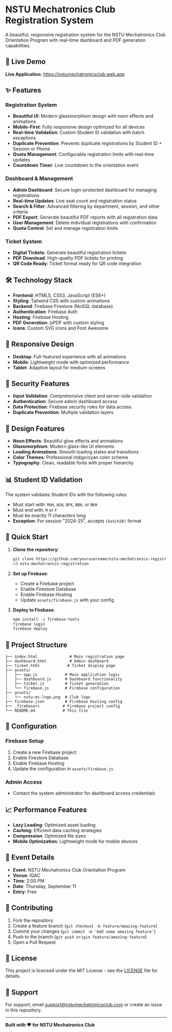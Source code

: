 # NSTU Mechatronics Club Registration System

A beautiful, responsive registration system for the NSTU Mechatronics Club Orientation Program with real-time dashboard and PDF generation capabilities.

## 🚀 Live Demo

**Live Application**: https://nstumechatronicsclub.web.app

## ✨ Features

### Registration System
- **Beautiful UI**: Modern glassmorphism design with neon effects and animations
- **Mobile-First**: Fully responsive design optimized for all devices
- **Real-time Validation**: Custom Student ID validation with batch exceptions
- **Duplicate Prevention**: Prevents duplicate registrations by Student ID + Session or Phone
- **Quota Management**: Configurable registration limits with real-time updates
- **Countdown Timer**: Live countdown to the orientation event

### Dashboard & Management
- **Admin Dashboard**: Secure login-protected dashboard for managing registrations
- **Real-time Updates**: Live seat count and registration status
- **Search & Filter**: Advanced filtering by department, session, and other criteria
- **PDF Export**: Generate beautiful PDF reports with all registration data
- **User Management**: Delete individual registrations with confirmation
- **Quota Control**: Set and manage registration limits

### Ticket System
- **Digital Tickets**: Generate beautiful registration tickets
- **PDF Download**: High-quality PDF tickets for printing
- **QR Code Ready**: Ticket format ready for QR code integration

## 🛠️ Technology Stack

- **Frontend**: HTML5, CSS3, JavaScript (ES6+)
- **Styling**: Tailwind CSS with custom animations
- **Backend**: Firebase Firestore (NoSQL database)
- **Authentication**: Firebase Auth
- **Hosting**: Firebase Hosting
- **PDF Generation**: jsPDF with custom styling
- **Icons**: Custom SVG icons and Font Awesome

## 📱 Responsive Design

- **Desktop**: Full-featured experience with all animations
- **Mobile**: Lightweight mode with optimized performance
- **Tablet**: Adaptive layout for medium screens

## 🔐 Security Features

- **Input Validation**: Comprehensive client and server-side validation
- **Authentication**: Secure admin dashboard access
- **Data Protection**: Firebase security rules for data access
- **Duplicate Prevention**: Multiple validation layers

## 🎨 Design Features

- **Neon Effects**: Beautiful glow effects and animations
- **Glassmorphism**: Modern glass-like UI elements
- **Loading Animations**: Smooth loading states and transitions
- **Color Themes**: Professional indigo/cyan color scheme
- **Typography**: Clean, readable fonts with proper hierarchy

## 📊 Student ID Validation

The system validates Student IDs with the following rules:
- Must start with: `MUH`, `ASH`, `BFK`, `BBH`, or `BKH`
- Must end with: `M` or `F`
- Must be exactly 11 characters long
- **Exception**: For session "2024-25", accepts `(batch20)` format

## 🚀 Quick Start

1. **Clone the repository**:
   ```bash
   git clone https://github.com/yourusername/nstu-mechatronics-registration.git
   cd nstu-mechatronics-registration
   ```

2. **Set up Firebase**:
   - Create a Firebase project
   - Enable Firestore Database
   - Enable Firebase Hosting
   - Update `assets/firebase.js` with your config

3. **Deploy to Firebase**:
   ```bash
   npm install -g firebase-tools
   firebase login
   firebase deploy
   ```

## 📁 Project Structure

```
├── index.html              # Main registration page
├── dashboard.html          # Admin dashboard
├── ticket.html            # Ticket display page
├── assets/
│   ├── app.js            # Main application logic
│   ├── dashboard.js      # Dashboard functionality
│   ├── ticket.js         # Ticket generation
│   └── firebase.js       # Firebase configuration
├── assets/
│   └── nstu-mc-logo.png  # Club logo
├── firebase.json         # Firebase hosting config
├── .firebaserc          # Firebase project config
└── README.md            # This file
```

## 🔧 Configuration

### Firebase Setup
1. Create a new Firebase project
2. Enable Firestore Database
3. Enable Firebase Hosting
4. Update the configuration in `assets/firebase.js`

### Admin Access
- Contact the system administrator for dashboard access credentials

## 📈 Performance Features

- **Lazy Loading**: Optimized asset loading
- **Caching**: Efficient data caching strategies
- **Compression**: Optimized file sizes
- **Mobile Optimization**: Lightweight mode for mobile devices

## 🎯 Event Details

- **Event**: NSTU Mechatronics Club Orientation Program
- **Venue**: IQAC
- **Time**: 2:00 PM
- **Date**: Thursday, September 11
- **Entry**: Free

## 🤝 Contributing

1. Fork the repository
2. Create a feature branch (`git checkout -b feature/amazing-feature`)
3. Commit your changes (`git commit -m 'Add some amazing feature'`)
4. Push to the branch (`git push origin feature/amazing-feature`)
5. Open a Pull Request

## 📄 License

This project is licensed under the MIT License - see the [LICENSE](LICENSE) file for details.

## 👥 Support

For support, email support@nstumechatronicsclub.com or create an issue in this repository.

---

**Built with ❤️ for NSTU Mechatronics Club**
